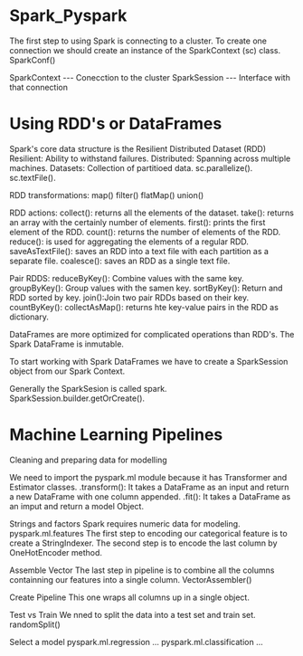 # Spark_Pyspark
The first step to using Spark is connecting to a cluster.
To create one connection we should create an instance of the SparkContext (sc) class.
SparkConf()

SparkContext --- Conecction to the cluster
SparkSession --- Interface with that connection

# Using RDD's or DataFrames
Spark's core data structure is the Resilient Distributed Dataset (RDD)  
Resilient: Ability to withstand failures.
Distributed: Spanning across multiple machines.
Datasets: Collection of partitioed data.
sc.parallelize().
sc.textFile().

RDD transformations:
map()
filter()
flatMap()
union()

RDD actions:
collect(): returns all the elements of the dataset.
take(): returns an array with the certainly number of elements.
first(): prints the first element of the RDD. 
count(): returns the number of elements of the RDD.
reduce(): is used for aggregating the elements of a regular RDD.
saveAsTextFile(): saves an RDD into a text file with each partition as 
a separate file.
coalesce(): saves an RDD as a single text file.

Pair RDDS:
reduceByKey(): Combine values with the same key.
groupByKey(): Group values with the samen key.
sortByKey(): Return and RDD sorted by key.
join():Join two pair RDDs based on their key.
countByKey(): 
collectAsMap(): returns hte key-value pairs in the RDD as dictionary.

DataFrames are more optimized for complicated operations than RDD's.
The Spark DataFrame is inmutable.

To start working with Spark DataFrames we have to create a SparkSession object
from our Spark Context.

Generally the SparkSesion is called spark.
SparkSession.builder.getOrCreate().

# Machine Learning Pipelines

Cleaning and preparing data for modelling

We need to import the pyspark.ml module because it has Transformer and Estimator
classes.
.transform(): It takes a DataFrame as an input and return a new DataFrame with one
column appended.
.fit(): It takes a DataFrame as an imput and return a model Object.

Strings and factors
Spark requires numeric data for modeling.
pyspark.ml.features
The first step to encoding our categorical feature is to create a StringIndexer.
The second step is to encode the last column by OneHotEncoder method.

Assemble Vector
The last step in pipeline is to combine all the columns containning our features into
a single column.
VectorAssembler()

Create Pipeline
This one wraps all columns up in a single object.

Test vs Train
We nned to split the data into a test set and train set.
randomSplit()

Select a model
pyspark.ml.regression ...
pyspark.ml.classification ...



